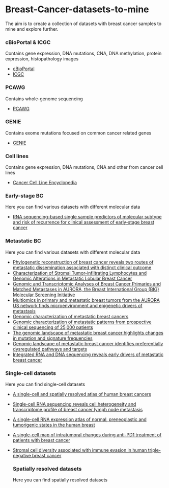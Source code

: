 # Breast-Cancer-datasets-to-mine

The aim is to create a collection of datasets with breast cancer samples to mine and explore further.


### cBioPortal & ICGC 
Contains gene expression, DNA mutations, CNA, DNA methylation, protein expression, histopathology images
* [cBioPortal](https://www.cbioportal.org/)
* [ICGC](https://dcc.icgc.org/projects/details?filters=%7B%22project%22:%7B%22primarySite%22:%7B%22is%22:%5B%22Breast%22%5D%7D%7D%7D&projects=%7B%22from%22:1%7D)

### PCAWG
Contains whole-genome sequencing 
* [PCAWG](https://dcc.icgc.org/pcawg)

### GENIE
Contains exome mutations focused on common cancer related genes
* [GENIE](https://www.aacr.org/professionals/research/aacr-project-genie)

### Cell lines
Contains gene expression, DNA mutations, CNA and other from cancer cell lines
* [Cancer Cell Line Encyclopedia](https://depmap.org/portal/download/)

### Early-stage BC
Here you can find various datasets with different molecular data
* [RNA sequencing-based single sample predictors of molecular subtype and risk of recurrence for clinical assessment of early-stage breast cancer](https://doi.org/10.1038/s41523-022-00465-3)


### Metastatic BC
Here you can find various datasets with different molecular data
* [Phylogenetic reconstruction of breast cancer reveals two routes of metastatic dissemination associated with distinct clinical outcome](https://doi.org/10.1016/j.ebiom.2020.102793)
* [Characterization of Stromal Tumor-infiltrating Lymphocytes and Genomic Alterations in Metastatic Lobular Breast Cancer](https://doi.org/10.1158/1078-0432.CCR-20-2268)
* [Genomic and Transcriptomic Analyses of Breast Cancer Primaries and Matched Metastases in AURORA, the Breast International Group (BIG) Molecular Screening Initiative](https://doi.org/10.1158/2159-8290.CD-20-1647)
* [Multiomics in primary and metastatic breast tumors from the AURORA US network finds microenvironment and epigenetic drivers of metastasis](https://doi.org/10.1038/s43018-022-00491-x)
* [Genomic characterization of metastatic breast cancers](https://doi.org/10.1038/s41586-019-1056-z)
* [Genomic characterization of metastatic patterns from prospective clinical sequencing of 25,000 patients](https://doi.org/10.1016/j.cell.2022.01.003)
* [The genomic landscape of metastatic breast cancer highlights changes in mutation and signature frequencies](https://doi.org/10.1038/s41588-019-0507-7)
* [Genomic landscape of metastatic breast cancer identifies preferentially dysregulated pathways and targets](10.1172/JCI129941)
* [Integrated RNA and DNA sequencing reveals early drivers of metastatic breast cancer](10.1172/JCI96153)

### Single-cell datasets
Here you can find single-cell datasets
* [A single-cell and spatially resolved atlas of human breast cancers](https://www.nature.com/articles/s41588-021-00911-1)
* [Single-cell RNA sequencing reveals cell heterogeneity and transcriptome profile of breast cancer lymph node metastasis](https://www.nature.com/articles/s41389-021-00355-6#Abs1)
* [A single-cell RNA expression atlas of normal, preneoplastic and tumorigenic states in the human breast](https://www.embopress.org/doi/full/10.15252/embj.2020107333)
* [A single-cell map of intratumoral changes during anti-PD1 treatment of patients with breast cancer](https://www.nature.com/articles/s41591-021-01323-8)
* [Stromal cell diversity associated with immune evasion in human triple-negative breast cancer](https://www.embopress.org/doi/full/10.15252/embj.2019104063)

  ### Spatially resolved datasets
  Here you can find spatially resolved datasets
  

